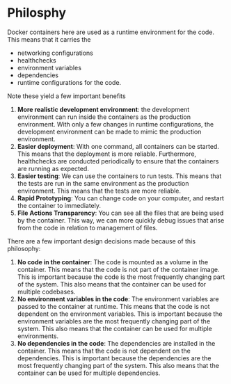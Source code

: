 # Philosphy

Docker containers here are used as a runtime environment for the code. This means that it carries the
- networking configurations
- healthchecks
- environment variables
- dependencies
- runtime configurations
for the code.

Note these yield a few important benefits
1. **More realistic development environment**: the development environment can run inside the containers as the production environment. With only a few changes in runtime configurations, the development environment can be made to mimic the production environment.
2. **Easier deployment**: With one command, all containers can be started. This means that the deployment is more reliable. Furthermore, healthchecks are conducted periodically to ensure that the containers are running as expected.
3. **Easier testing**: We can use the containers to run tests. This means that the tests are run in the same environment as the production environment. This means that the tests are more reliable.
4. **Rapid Prototyping**: You can change code on your computer, and restart the container to immediately.
5. **File Actions Transparency**: You can see all the files that are being used by the container. This way, we can more quickly debug issues that arise from the code in relation to management of files.

There are a few important design decisions made because of this philosophy:

1. **No code in the container**: The code is mounted as a volume in the container. This means that the code is not part of the container image. This is important because the code is the most frequently changing part of the system. This also means that the container can be used for multiple codebases.
2. **No environment variables in the code**: The environment variables are passed to the container at runtime. This means that the code is not dependent on the environment variables. This is important because the environment variables are the most frequently changing part of the system. This also means that the container can be used for multiple environments.
3. **No dependencies in the code**: The dependencies are installed in the container. This means that the code is not dependent on the dependencies. This is important because the dependencies are the most frequently changing part of the system. This also means that the container can be used for multiple dependencies.
